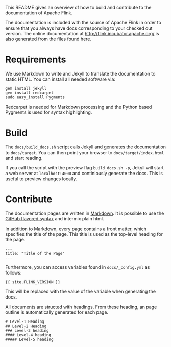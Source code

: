 This README gives an overview of how to build and contribute to the
documentation of Apache Flink.

The documentation is included with the source of Apache Flink in order to ensure
that you always have docs corresponding to your checked out version. The online
documentation at http://flink.incubator.apache.org/ is also generated from the
files found here.

# Requirements

We use Markdown to write and Jekyll to translate the documentation to static
HTML. You can install all needed software via:

    gem install jekyll
    gem install redcarpet
    sudo easy_install Pygments

Redcarpet is needed for Markdown processing and the Python based Pygments is
used for syntax highlighting.

# Build

The `docs/build_docs.sh` script calls Jekyll and generates the documentation to
`docs/target`. You can then point your browser to `docs/target/index.html` and
start reading.

If you call the script with the preview flag `build_docs.sh -p`, Jekyll will
start a web server at `localhost:4000` and continiously generate the docs.
This is useful to preview changes locally.

# Contribute

The documentation pages are written in
[Markdown](http://daringfireball.net/projects/markdown/syntax). It is possible
to use the [GitHub flavored syntax](http://github.github.com/github-flavored-markdown)
and intermix plain html.

In addition to Markdown, every page contains a front matter, which specifies the
title of the page. This title is used as the top-level heading for the page.

    ---
    title: "Title of the Page"
    ---

Furthermore, you can access variables found in `docs/_config.yml` as follows:

    {{ site.FLINK_VERSION }}

This will be replaced with the value of the variable when generating the docs.

All documents are structed with headings. From these heading, an page outline is
automatically generated for each page.

```
# Level-1 Heading
## Level-2 Heading
### Level-3 heading
#### Level-4 heading
##### Level-5 heading
```
